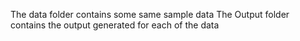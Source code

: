 The data folder contains some same sample data
The Output folder contains the output generated for each of the data